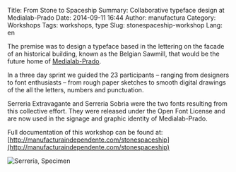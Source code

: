 Title: From Stone to Spaceship
Summary: Collaborative typeface design at Medialab-Prado
Date: 2014-09-11 16:44
Author: manufactura
Category: Workshops
Tags: workshops, type
Slug: stonespaceship-workshop
Lang: en

The premise was to design a typeface based in the lettering on the facade of an historical building, known as the Belgian Sawmill, that would be the future home of [Medialab-Prado](http://medialab-prado.es/).

In a three day sprint we guided the 23 participants – ranging from designers to font enthusiasts – from rough paper sketches to smooth digital drawings of the all the letters, numbers and punctuation.

Serreria Extravagante and Serreria Sobria were the two fonts resulting from this collective effort. They were released under the Open Font License and are now used in the signage and graphic identity of Medialab-Prado.

Full documentation of this workshop can be found at:  
[http://manufacturaindependente.com/stonespaceship](http://manufacturaindependente.com/stonespaceship)

![Serrería, Specimen](http://media.manufacturaindependente.org/workshop_serreria-specimen.png)
